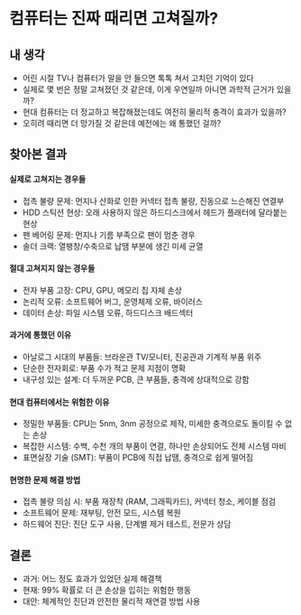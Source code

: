 # 컴퓨터는 진짜 때리면 고쳐질까?

## 내 생각
- 어린 시절 TV나 컴퓨터가 말을 안 들으면 톡톡 쳐서 고치던 기억이 있다
- 실제로 몇 번은 정말 고쳐졌던 것 같은데, 이게 우연일까 아니면 과학적 근거가 있을까?
- 현대 컴퓨터는 더 정교하고 복잡해졌는데도 여전히 물리적 충격이 효과가 있을까?
- 오히려 때리면 더 망가질 것 같은데 예전에는 왜 통했던 걸까?

## 찾아본 결과

#### 실제로 고쳐지는 경우들

- 접촉 불량 문제: 먼지나 산화로 인한 커넥터 접촉 불량, 진동으로 느슨해진 연결부
- HDD 스틱션 현상: 오래 사용하지 않은 하드디스크에서 헤드가 플래터에 달라붙는 현상
- 팬 베어링 문제: 먼지나 기름 부족으로 팬이 멈춘 경우
- 솔더 크랙: 열팽창/수축으로 납땜 부분에 생긴 미세 균열

#### 절대 고쳐지지 않는 경우들

- 전자 부품 고장: CPU, GPU, 메모리 칩 자체 손상
- 논리적 오류: 소프트웨어 버그, 운영체제 오류, 바이러스
- 데이터 손상: 파일 시스템 오류, 하드디스크 배드섹터

#### 과거에 통했던 이유

- 아날로그 시대의 부품들: 브라운관 TV/모니터, 진공관과 기계적 부품 위주
- 단순한 전자회로: 부품 수가 적고 문제 지점이 명확
- 내구성 있는 설계: 더 두꺼운 PCB, 큰 부품들, 충격에 상대적으로 강함

#### 현대 컴퓨터에서는 위험한 이유

- 정밀한 부품들: CPU는 5nm, 3nm 공정으로 제작, 미세한 충격으로도 돌이킬 수 없는 손상
- 복잡한 시스템: 수백, 수천 개의 부품이 연결, 하나만 손상되어도 전체 시스템 마비
- 표면실장 기술 (SMT): 부품이 PCB에 직접 납땜, 충격으로 쉽게 떨어짐

#### 현명한 문제 해결 방법

- 접촉 불량 의심 시: 부품 재장착 (RAM, 그래픽카드), 커넥터 청소, 케이블 점검
- 소프트웨어 문제: 재부팅, 안전 모드, 시스템 복원
- 하드웨어 진단: 진단 도구 사용, 단계별 제거 테스트, 전문가 상담

## 결론

- 과거: 어느 정도 효과가 있었던 실제 해결책
- 현재: 99% 확률로 더 큰 손상을 입히는 위험한 행동
- 대안: 체계적인 진단과 안전한 물리적 재연결 방법 사용